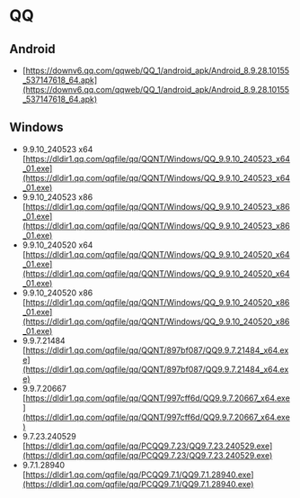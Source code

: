 # QQ

## Android
- [https://downv6.qq.com/qqweb/QQ_1/android_apk/Android_8.9.28.10155_537147618_64.apk](https://downv6.qq.com/qqweb/QQ_1/android_apk/Android_8.9.28.10155_537147618_64.apk)

## Windows
- 9.9.10_240523 x64 [https://dldir1.qq.com/qqfile/qq/QQNT/Windows/QQ_9.9.10_240523_x64_01.exe](https://dldir1.qq.com/qqfile/qq/QQNT/Windows/QQ_9.9.10_240523_x64_01.exe)
- 9.9.10_240523 x86 [https://dldir1.qq.com/qqfile/qq/QQNT/Windows/QQ_9.9.10_240523_x86_01.exe](https://dldir1.qq.com/qqfile/qq/QQNT/Windows/QQ_9.9.10_240523_x86_01.exe)
- 9.9.10_240520 x64 [https://dldir1.qq.com/qqfile/qq/QQNT/Windows/QQ_9.9.10_240520_x64_01.exe](https://dldir1.qq.com/qqfile/qq/QQNT/Windows/QQ_9.9.10_240520_x64_01.exe)
- 9.9.10_240520 x86 [https://dldir1.qq.com/qqfile/qq/QQNT/Windows/QQ_9.9.10_240520_x86_01.exe](https://dldir1.qq.com/qqfile/qq/QQNT/Windows/QQ_9.9.10_240520_x86_01.exe)
- 9.9.7.21484 [https://dldir1.qq.com/qqfile/qq/QQNT/897bf087/QQ9.9.7.21484_x64.exe](https://dldir1.qq.com/qqfile/qq/QQNT/897bf087/QQ9.9.7.21484_x64.exe)
- 9.9.7.20667 [https://dldir1.qq.com/qqfile/qq/QQNT/997cff6d/QQ9.9.7.20667_x64.exe](https://dldir1.qq.com/qqfile/qq/QQNT/997cff6d/QQ9.9.7.20667_x64.exe)
- 9.7.23.240529 [https://dldir1.qq.com/qqfile/qq/PCQQ9.7.23/QQ9.7.23.240529.exe](https://dldir1.qq.com/qqfile/qq/PCQQ9.7.23/QQ9.7.23.240529.exe)
- 9.7.1.28940 [https://dldir1.qq.com/qqfile/qq/PCQQ9.7.1/QQ9.7.1.28940.exe](https://dldir1.qq.com/qqfile/qq/PCQQ9.7.1/QQ9.7.1.28940.exe)
